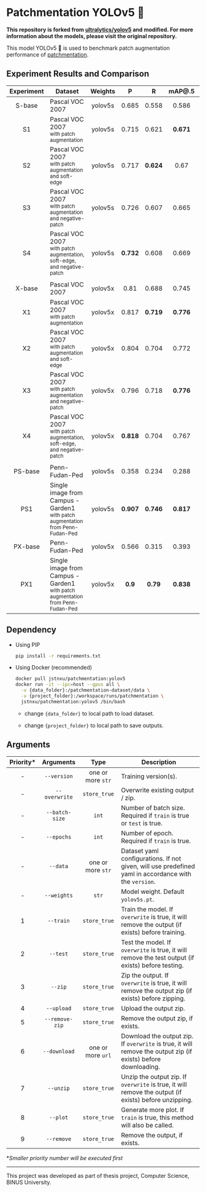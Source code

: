 # Patchmentation YOLOv5 🚀

**This repository is forked from [ultralytics/yolov5](https://github.com/ultralytics/yolov5/) and modified. For more information about the models, please visit the original repository.**

This model YOLOv5 🚀 is used to benchmark patch augmentation performance of [patchmentation](https://github.com/Xu-Justin/patchmentation).

## Experiment Results and Comparison

| Experiment | Dataset                                                                                      | Weights |     P     |     R     |   mAP@.5  | mAP@.5:.95 |
|:----------:|----------------------------------------------------------------------------------------------|:-------:|:---------:|:---------:|:---------:|:----------:|
|   S-base   | Pascal VOC 2007                                                                              | yolov5s |   0.685   |   0.558   |   0.586   |    0.327   |
|     S1     | Pascal VOC 2007<br><sup>with patch augmentation</sup>                                        | yolov5s |   0.715   |   0.621   | **0.671** |  **0.405** |
|     S2     | Pascal VOC 2007<br><sup>with patch augmentation and soft-edge</sup>                          | yolov5s |   0.717   | **0.624** |    0.67   |    0.403   |
|     S3     | Pascal VOC 2007<br><sup>with patch augmentation and negative-patch</sup>                     | yolov5s |   0.726   |   0.607   |   0.665   |    0.393   |
|     S4     | Pascal VOC 2007<br><sup>with patch augmentation, soft-edge, and negative-patch</sup>         | yolov5s | **0.732** |   0.608   |   0.669   |    0.396   |
|            |                                                                                              |         |           |           |           |            |
|   X-base   | Pascal VOC 2007                                                                              | yolov5x |    0.81   |   0.688   |   0.745   |    0.516   |
|     X1     | Pascal VOC 2007<br><sup>with patch augmentation</sup>                                        | yolov5x |   0.817   | **0.719** | **0.776** |  **0.556** |
|     X2     | Pascal VOC 2007<br><sup>with patch augmentation and soft-edge</sup>                          | yolov5x |   0.804   |   0.704   |   0.772   |    0.544   |
|     X3     | Pascal VOC 2007<br><sup>with patch augmentation and negative-patch</sup>                     | yolov5x |   0.796   |   0.718   | **0.776** |    0.549   |
|     X4     | Pascal VOC 2007<br><sup>with patch augmentation, soft-edge, and negative-patch</sup>         | yolov5x | **0.818** |   0.704   |   0.767   |    0.543   |
|            |                                                                                              |         |           |           |           |            |
|   PS-base  | Penn-Fudan-Ped                                                                               | yolov5s |   0.358   |   0.234   |   0.288   |    0.099   |
|     PS1    | Single image from Campus - Garden1<br><sup>with patch augmentation from Penn-Fudan-Ped</sup> | yolov5s | **0.907** | **0.746** | **0.817** |  **0.401** |
|   PX-base  | Penn-Fudan-Ped                                                                               | yolov5x |   0.566   |   0.315   |   0.393   |    0.145   |
|     PX1    | Single image from Campus - Garden1<br><sup>with patch augmentation from Penn-Fudan-Ped</sup> | yolov5x |  **0.9**  |  **0.79** | **0.838** |  **0.431** |

## Dependency

* Using PIP

  ```bash
  pip install -r requirements.txt
  ```

* Using Docker (recommended)
  
  ```bash
  docker pull jstnxu/patchmentation:yolov5
  docker run -it --ipc=host --gpus all \
    -v {data_folder}:/patchmentation-dataset/data \
    -v {project_folder}:/workspace/runs/patchmentation \
    jstnxu/patchmentation:yolov5 /bin/bash
  ```
  
  * change `{data_folder}` to local path to load dataset.

  * change `{project_folder}` to local path to save outputs.

## Arguments

| Priority* |    Arguments   |        Type       | Description                                                                                                    |
|:---------:|:--------------:|:-----------------:|----------------------------------------------------------------------------------------------------------------|
|     -     |   `--version`  | one or more `str` | Training version(s).                                                                                           |
|     -     |  `--overwrite` |    `store_true`   | Overwrite existing output / zip.                                                                               |
|     -     | `--batch-size` |       `int`       | Number of batch size. Required if `train` is true or `test` is true.                                           |
|     -     |   `--epochs`   |       `int`       | Number of epoch. Required if `train` is true.                                                                  |
|     -     |    `--data`    | one or more `str` | Dataset yaml configurations. If not given, will use predefined yaml in accordance with the `version`.          |
|     -     |   `--weights`  |       `str`       | Model weight. Default `yolov5s.pt`.                                                                            |
|     1     |    `--train`   |    `store_true`   | Train the model. If `overwrite` is true, it will remove the output (if exists) before training.                |
|     2     |    `--test`    |    `store_true`   | Test the model. If `overwrite` is true, it will remove the test output (if exists) before testing.             |
|     3     |     `--zip`    |    `store_true`   | Zip the output. If `overwrite` is true, it will remove the output zip (if exists) before zipping.              |
|     4     |   `--upload`   |    `store_true`   | Upload the output zip.                                                                                         |
|     5     | `--remove-zip` |    `store_true`   | Remove the output zip, if exists.                                                                              |
|     6     |  `--download`  | one or more `url` | Download the output zip. If `overwrite` is true, it will remove the output zip (if exists) before downloading. |
|     7     |    `--unzip`   |    `store_true`   | Unzip the output zip. If `overwrite` is true, it will remove the output (if exists) before unzipping.          |
|     8     |    `--plot`    |    `store_true`   | Generate more plot. If `train` is true, this method will also be called.                                       |
|     9     |   `--remove`   |    `store_true`   | Remove the output, if exists.                                                                                  |

**Smaller priority number will be executed first*

---

This project was developed as part of thesis project, Computer Science, BINUS University.
